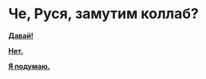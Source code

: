 # Че, Руся, замутим коллаб?

<a href="https://rhizomicmaze.github.io/unconsciousprocesses/"><b>Давай!</b></a> 


<a href="https://vk.cc/7oQgCI" target="_blank"><b>Нет.</b></a> 


<a href="https:/vk.cc/7oQA0x" target="_blank"><b>Я подумаю.</b></a> 
